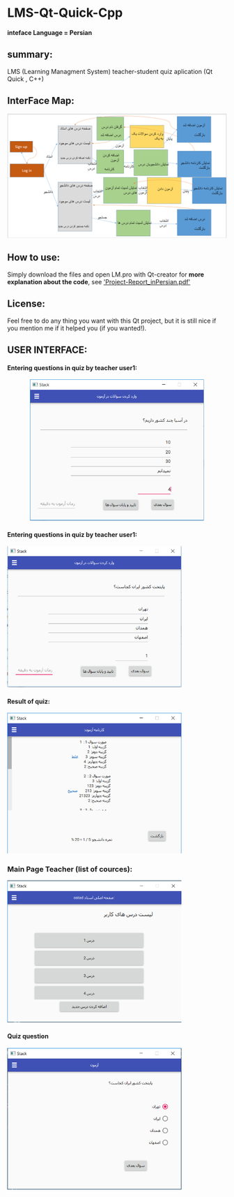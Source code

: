 # LMS-Qt-Quick-Cpp
#### inteface Language = Persian

## summary:
LMS (Learning Managment System) teacher-student quiz aplication  (Qt Quick , C++)

## InterFace Map:
<img src="https://github.com/Alireza499/LMS-Qt-Quick-Cpp/blob/main/interFaceMap.png" alt="interFaceMap">


## How to use:
Simply download the files and open LM.pro with Qt-creator
for <b>more explanation about the code</b>, see <a href='https://github.com/Alireza499/LMS-Qt-Quick-Cpp/blob/main/Project-Report_inPersian.pdf'>'Project-Report_inPersian.pdf' </a>

## License:
Feel free to do any thing you want with this Qt project, but it is still nice if you mention me if it helped you (if you wanted!).

## USER INTERFACE:
#### Entering questions in quiz by teacher user1:
<center><img src="https://github.com/Alireza499/LMS-Qt-Quick-Cpp/blob/main/1.png" alt="Entering questions in quiz by teacher user 1" width="400"></center>

#### Entering questions in quiz by teacher user1:
<img src="https://github.com/Alireza499/LMS-Qt-Quick-Cpp/blob/main/4.png" alt="Entering questions in quiz by teacher user 2"  width="400">

#### Result of quiz:
<img src="https://github.com/Alireza499/LMS-Qt-Quick-Cpp/blob/main/2.png" alt="Result of quiz"  width="400">

### Main Page Teacher (list of cources):
<img src="https://github.com/Alireza499/LMS-Qt-Quick-Cpp/blob/main/3.png" alt="Main Page Teacher (list of cources)"  width="400">

#### Quiz question
<img src="https://github.com/Alireza499/LMS-Qt-Quick-Cpp/blob/main/5.png" alt="Quiz question"  width="400">



